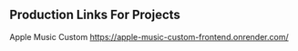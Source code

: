 ## Production Links For Projects
Apple Music Custom
https://apple-music-custom-frontend.onrender.com/

